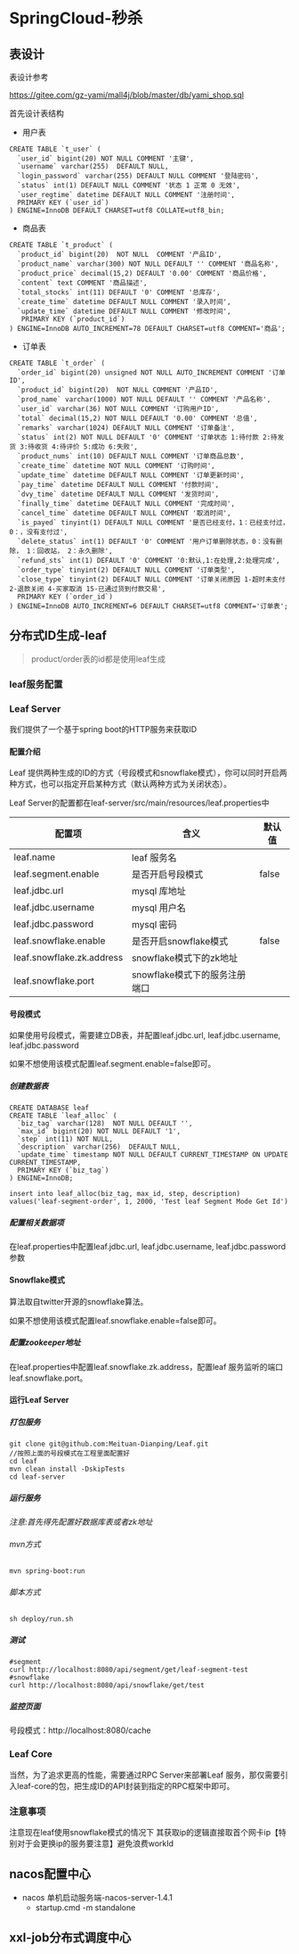 # SpringCloud-秒杀

## 表设计

表设计参考

https://gitee.com/gz-yami/mall4j/blob/master/db/yami_shop.sql

首先设计表结构

- 用户表

```mysql
CREATE TABLE `t_user` (
  `user_id` bigint(20) NOT NULL COMMENT '主键',
  `username` varchar(255)  DEFAULT NULL,
  `login_password` varchar(255) DEFAULT NULL COMMENT '登陆密码',
  `status` int(1) DEFAULT NULL COMMENT '状态 1 正常 0 无效',
  `user_regtime` datetime DEFAULT NULL COMMENT '注册时间',
  PRIMARY KEY (`user_id`)
) ENGINE=InnoDB DEFAULT CHARSET=utf8 COLLATE=utf8_bin;
```

- 商品表

```mysql
CREATE TABLE `t_product` (
  `product_id` bigint(20)  NOT NULL  COMMENT '产品ID',
  `product_name` varchar(300) NOT NULL DEFAULT '' COMMENT '商品名称',
  `product_price` decimal(15,2) DEFAULT '0.00' COMMENT '商品价格',
  `content` text COMMENT '商品描述',
  `total_stocks` int(11) DEFAULT '0' COMMENT '总库存',
  `create_time` datetime DEFAULT NULL COMMENT '录入时间',
  `update_time` datetime DEFAULT NULL COMMENT '修改时间',
   PRIMARY KEY (`product_id`)
) ENGINE=InnoDB AUTO_INCREMENT=78 DEFAULT CHARSET=utf8 COMMENT='商品';
```

- 订单表

```mysql
CREATE TABLE `t_order` (
  `order_id` bigint(20) unsigned NOT NULL AUTO_INCREMENT COMMENT '订单ID',
  `product_id` bigint(20)  NOT NULL COMMENT '产品ID',
  `prod_name` varchar(1000) NOT NULL DEFAULT '' COMMENT '产品名称',
  `user_id` varchar(36) NOT NULL COMMENT '订购用户ID',
  `total` decimal(15,2) NOT NULL DEFAULT '0.00' COMMENT '总值',
  `remarks` varchar(1024) DEFAULT NULL COMMENT '订单备注',
  `status` int(2) NOT NULL DEFAULT '0' COMMENT '订单状态 1:待付款 2:待发货 3:待收货 4:待评价 5:成功 6:失败',
  `product_nums` int(10) DEFAULT NULL COMMENT '订单商品总数',
  `create_time` datetime NOT NULL COMMENT '订购时间',
  `update_time` datetime DEFAULT NULL COMMENT '订单更新时间',
  `pay_time` datetime DEFAULT NULL COMMENT '付款时间',
  `dvy_time` datetime DEFAULT NULL COMMENT '发货时间',
  `finally_time` datetime DEFAULT NULL COMMENT '完成时间',
  `cancel_time` datetime DEFAULT NULL COMMENT '取消时间',
  `is_payed` tinyint(1) DEFAULT NULL COMMENT '是否已经支付，1：已经支付过，0：，没有支付过',
  `delete_status` int(1) DEFAULT '0' COMMENT '用户订单删除状态，0：没有删除， 1：回收站， 2：永久删除',
  `refund_sts` int(1) DEFAULT '0' COMMENT '0:默认,1:在处理,2:处理完成',
  `order_type` tinyint(2) DEFAULT NULL COMMENT '订单类型',
  `close_type` tinyint(2) DEFAULT NULL COMMENT '订单关闭原因 1-超时未支付 2-退款关闭 4-买家取消 15-已通过货到付款交易',
  PRIMARY KEY (`order_id`)
) ENGINE=InnoDB AUTO_INCREMENT=6 DEFAULT CHARSET=utf8 COMMENT='订单表';
```

## 分布式ID生成-leaf

> product/order表的id都是使用leaf生成

### leaf服务配置

### Leaf Server

我们提供了一个基于spring boot的HTTP服务来获取ID

#### 配置介绍

Leaf 提供两种生成的ID的方式（号段模式和snowflake模式），你可以同时开启两种方式，也可以指定开启某种方式（默认两种方式为关闭状态）。

Leaf Server的配置都在leaf-server/src/main/resources/leaf.properties中

| 配置项                    | 含义                          | 默认值 |
| ------------------------- | ----------------------------- | ------ |
| leaf.name                 | leaf 服务名                   |        |
| leaf.segment.enable       | 是否开启号段模式              | false  |
| leaf.jdbc.url             | mysql 库地址                  |        |
| leaf.jdbc.username        | mysql 用户名                  |        |
| leaf.jdbc.password        | mysql 密码                    |        |
| leaf.snowflake.enable     | 是否开启snowflake模式         | false  |
| leaf.snowflake.zk.address | snowflake模式下的zk地址       |        |
| leaf.snowflake.port       | snowflake模式下的服务注册端口 |        |

#### 号段模式

如果使用号段模式，需要建立DB表，并配置leaf.jdbc.url, leaf.jdbc.username, leaf.jdbc.password

如果不想使用该模式配置leaf.segment.enable=false即可。

##### 创建数据表

```
CREATE DATABASE leaf
CREATE TABLE `leaf_alloc` (
  `biz_tag` varchar(128)  NOT NULL DEFAULT '',
  `max_id` bigint(20) NOT NULL DEFAULT '1',
  `step` int(11) NOT NULL,
  `description` varchar(256)  DEFAULT NULL,
  `update_time` timestamp NOT NULL DEFAULT CURRENT_TIMESTAMP ON UPDATE CURRENT_TIMESTAMP,
  PRIMARY KEY (`biz_tag`)
) ENGINE=InnoDB;

insert into leaf_alloc(biz_tag, max_id, step, description) values('leaf-segment-order', 1, 2000, 'Test leaf Segment Mode Get Id')
```

##### 配置相关数据项

在leaf.properties中配置leaf.jdbc.url, leaf.jdbc.username, leaf.jdbc.password参数

#### Snowflake模式

算法取自twitter开源的snowflake算法。

如果不想使用该模式配置leaf.snowflake.enable=false即可。

##### 配置zookeeper地址

在leaf.properties中配置leaf.snowflake.zk.address，配置leaf 服务监听的端口leaf.snowflake.port。

#### 运行Leaf Server

##### 打包服务

```
git clone git@github.com:Meituan-Dianping/Leaf.git
//按照上面的号段模式在工程里面配置好
cd leaf
mvn clean install -DskipTests
cd leaf-server
```

##### 运行服务

*注意:首先得先配置好数据库表或者zk地址*

###### mvn方式

```
mvn spring-boot:run
```

###### 脚本方式

```
sh deploy/run.sh
```

##### 测试

```
#segment
curl http://localhost:8080/api/segment/get/leaf-segment-test
#snowflake
curl http://localhost:8080/api/snowflake/get/test
```

##### 监控页面

号段模式：http://localhost:8080/cache

### Leaf Core

当然，为了追求更高的性能，需要通过RPC Server来部署Leaf 服务，那仅需要引入leaf-core的包，把生成ID的API封装到指定的RPC框架中即可。

### 注意事项

注意现在leaf使用snowflake模式的情况下 其获取ip的逻辑直接取首个网卡ip【特别对于会更换ip的服务要注意】避免浪费workId



## nacos配置中心

- nacos 单机启动服务端-nacos-server-1.4.1
  - startup.cmd -m standalone

## xxl-job分布式调度中心